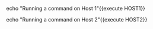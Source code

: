 echo "Running a command on Host 1"{{execute HOST1}}

echo "Running a command on Host 2"{{execute HOST2}}
